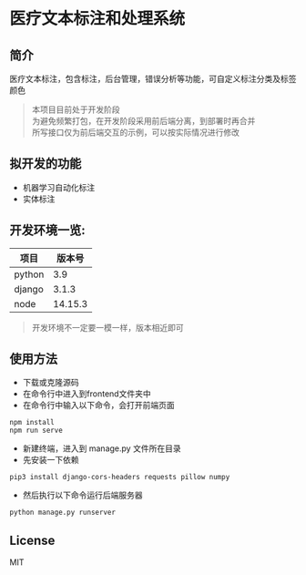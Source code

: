 # 医疗文本标注和处理系统
## 简介
医疗文本标注，包含标注，后台管理，错误分析等功能，可自定义标注分类及标签颜色
> 本项目目前处于开发阶段  
> 为避免频繁打包，在开发阶段采用前后端分离，到部署时再合并   
> 所写接口仅为前后端交互的示例，可以按实际情况进行修改  
## 拟开发的功能
* 机器学习自动化标注
* 实体标注  

## 开发环境一览:

| 项目 | 版本号 |
| ----| ----|
|python |3.9|
|django|3.1.3|
|node|14.15.3|


> 开发环境不一定要一模一样，版本相近即可    

## 使用方法
* 下载或克隆源码
* 在命令行中进入到frontend文件夹中
* 在命令行中输入以下命令，会打开前端页面
```
npm install
npm run serve
```
* 新建终端，进入到 manage.py 文件所在目录
* 先安装一下依赖
```
pip3 install django-cors-headers requests pillow numpy
```
* 然后执行以下命令运行后端服务器
```
python manage.py runserver
```
## License  
MIT
